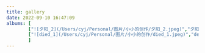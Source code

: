```yaml
---
title: gallery
date: 2022-09-10 16:47:09
albums: [
        ["![夕阳_2](/Users/cyj/Personal/图片/小小的创作/夕阳_2.jpeg)","夕阳"],
        ["![died_1](/Users/cyj/Personal/图片/小小的创作/died_1.jpeg)","deied"]
        ]
---
```


